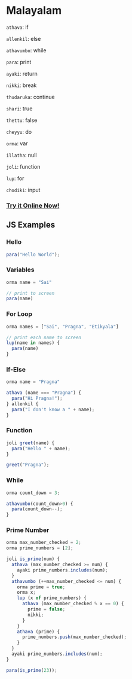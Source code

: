 # Malayalam

`athava`: if

`allenkil`: else

`athavumbo`: while

`para`: print

`ayaki`: return

`nikki`: break

`thudaruka`: continue

`shari`: true

`thettu`: false

`cheyyu`: do

`orma`: var

`illatha`: null

`joli`: function

`lup`: for

`chodiki`: input

### [Try it Online Now!](https://sai.onl/lang_bridge/try#malayalam)

## JS Examples

### Hello

```javascript
para("Hello World");
```


### Variables

```javascript
orma name = "Sai"

// print to screen
para(name)
```


### For Loop

```javascript
orma names = ["Sai", "Pragna", "Etikyala"]

// print each name to screen
lup(name in names) {
  para(name)
}
```


### If-Else

```javascript
orma name = "Pragna"

athava (name === "Pragna") {
  para("Hi Pragna!");
} allenkil {
  para("I don't know a " + name);
}
```


### Function

```javascript
joli greet(name) {
  para("Hello " + name);
}

greet("Pragna");
```


### While

```javascript
orma count_down = 3;

athavumbo(count_down>0) {
  para(count_down--);
}
```


### Prime Number

```javascript
orma max_number_checked = 2;
orma prime_numbers = [2];

joli is_prime(num) {
  athava (max_number_checked >= num) {
    ayaki prime_numbers.includes(num);
  }
  athavumbo (++max_number_checked <= num) {
    orma prime = true;
    orma x;
    lup (x of prime_numbers) {
      athava (max_number_checked % x == 0) {
        prime = false;
        nikki;
      }
    }
    athava (prime) {
      prime_numbers.push(max_number_checked);
    }
  }
  ayaki prime_numbers.includes(num);
}

para(is_prime(23));
```

